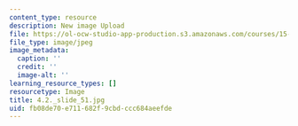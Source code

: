 ```yaml
---
content_type: resource
description: New image Upload
file: https://ol-ocw-studio-app-production.s3.amazonaws.com/courses/15-s21-nuts-and-bolts-of-business-plans-january-iap-2014/fb08de70e711682f9cbdccc684aeefde_4.2._slide_51.jpg
file_type: image/jpeg
image_metadata:
  caption: ''
  credit: ''
  image-alt: ''
learning_resource_types: []
resourcetype: Image
title: 4.2._slide_51.jpg
uid: fb08de70-e711-682f-9cbd-ccc684aeefde
---
```

